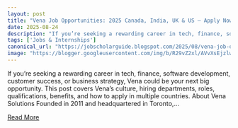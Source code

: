 ```yaml
---
layout: post
title: "Vena Job Opportunities: 2025 Canada, India, UK & US — Apply Now"
date: 2025-08-24
description: "If you’re seeking a rewarding career in tech, finance, software development, customer success, or business strategy, Vena could be your next big opportunity. This post covers Vena’s culture, hiring departments, roles, qualifications, benefits, and how to apply in multiple countries. About Vena Solutions Founded in 2011 and headquartered in Toronto,..."
tags: ['Jobs & Internships']
canonical_url: "https://jobscholarguide.blogspot.com/2025/08/vena-job-opportunities-2025-canada.html"
image: "https://blogger.googleusercontent.com/img/b/R29vZ2xl/AVvXsEjzlw35tob8gVUoOG6KhgSLhhbo8Iyvgrae9m8Xd5CZhuEEq96P-qtkqE9ofAUgU7B6G0eoRRJ7MK-e0GdIbFdYlOiVdcoqetSt1WfLvmLUdarAKw5uGlxXXOk8soTvAIM3mbZ-3nK6vyhVKRRjbOIDxT9FYgNrpsT75cK2xLd6wMxbACg5zKhqlAI98OJi/s72-c/1000289688.jpg"
---
```


If you’re seeking a rewarding career in tech, finance, software development, customer success, or business strategy, Vena could be your next big opportunity. This post covers Vena’s culture, hiring departments, roles, qualifications, benefits, and how to apply in multiple countries. About Vena Solutions Founded in 2011 and headquartered in Toronto,...

<a href="https://jobscholarguide.blogspot.com/2025/08/vena-job-opportunities-2025-canada.html" class="read-more-btn" target="_blank">Read More</a>

